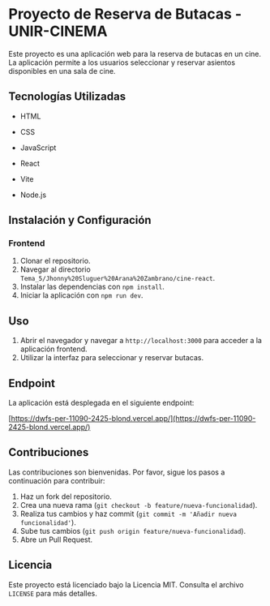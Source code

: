 # Proyecto de Reserva de Butacas - UNIR-CINEMA

Este proyecto es una aplicación web para la reserva de butacas en un cine. La aplicación permite a los usuarios seleccionar y reservar asientos disponibles en una sala de cine.

## Tecnologías Utilizadas

- HTML
- CSS
- JavaScript

- React
- Vite
- Node.js


## Instalación y Configuración

### Frontend

1. Clonar el repositorio.
2. Navegar al directorio `Tema_5/Jhonny%20Sluguer%20Arana%20Zambrano/cine-react`.
3. Instalar las dependencias con `npm install`.
4. Iniciar la aplicación con `npm run dev`.


## Uso

1. Abrir el navegador y navegar a `http://localhost:3000` para acceder a la aplicación frontend.
2. Utilizar la interfaz para seleccionar y reservar butacas.

## Endpoint

La aplicación está desplegada en el siguiente endpoint:

[https://dwfs-per-11090-2425-blond.vercel.app/](https://dwfs-per-11090-2425-blond.vercel.app/)

## Contribuciones

Las contribuciones son bienvenidas. Por favor, sigue los pasos a continuación para contribuir:

1. Haz un fork del repositorio.
2. Crea una nueva rama (`git checkout -b feature/nueva-funcionalidad`).
3. Realiza tus cambios y haz commit (`git commit -m 'Añadir nueva funcionalidad'`).
4. Sube tus cambios (`git push origin feature/nueva-funcionalidad`).
5. Abre un Pull Request.

## Licencia

Este proyecto está licenciado bajo la Licencia MIT. Consulta el archivo `LICENSE` para más detalles.